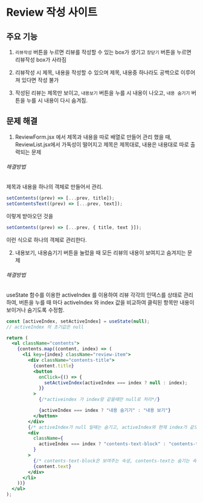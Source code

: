 # Review 작성 사이트

## 주요 기능

1. `리뷰작성` 버튼을 누르면 리뷰를 작성할 수 있는 box가 생기고 `창닫기` 버튼을 누르면 리뷰작성 box가 사라짐

2. 리뷰작성 시 제목, 내용을 작성할 수 있으며 제목, 내용중 하나라도 공백으로 이루어 져 있다면 작성 불가

3. 작성된 리뷰는 제목만 보이고, `내용보기` 버튼을 누를 시 내용이 나오고, `내용 숨기기` 버튼을 누를 시 내용이 다시 숨겨짐.

## 문제 해결

1. ReviewForm.jsx 에서 제목과 내용을 따로 배열로 만들어 관리 했을 때,
   ReviewList.jsx에서 가독성이 떨어지고 제목은 제목대로, 내용은 내용대로 따로 출력되는 문제

###### 해결방법

제목과 내용을 하나의 객체로 만들어서 관리.

```jsx
setContents((prev) => [...prev, title]);
setContentsText((prev) => [...prev, text]);
```

이렇게 받아오던 것을

```jsx
setContents((prev) => [...prev, { title, text }]);
```

이런 식으로 하나의 객체로 관리한다.

2. 내용보기, 내용숨기기 버튼을 눌렀을 때 모든 리뷰의 내용이 보여지고 숨겨지는 문제

###### 해결방법

useState 함수를 이용한 activeIndex 를 이용하여 리뷰 각각의 인덱스를 상태로 관리하여, 버튼을 누를 때 마다 activeIndex 와 index 값을 비교하여 클릭된 항목만 내용이 보이거나 숨기도록 수정함.

```jsx
const [activeIndex, setActiveIndex] = useState(null);
// activeIndex 의 초기값은 null

return (
  <ul className="contents">
    {contents.map((content, index) => (
      <li key={index} className="review-item">
        <div className="contents-title">
          {content.title}
          <button
            onClick={() => {
              setActiveIndex(activeIndex === index ? null : index);
            }}
          >
            {/*activeindex 가 index랑 같을때만 null로 처리*/}

            {activeIndex === index ? "내용 숨기기" : "내용 보기"}
          </button>
        </div>
        {/* activeIndex가 null 일때는 숨기고, activeIndex와 현재 index가 같으면 내용을 보여줌 */}
        <div
          className={
            activeIndex === index ? "contents-text-block" : "contents-text"
          }
        >
          {/* contents-text-block은 보여주는 속성, contents-text는 숨기는 속성임*/}
          {content.text}
        </div>
      </li>
    ))}
  </ul>
);
```
